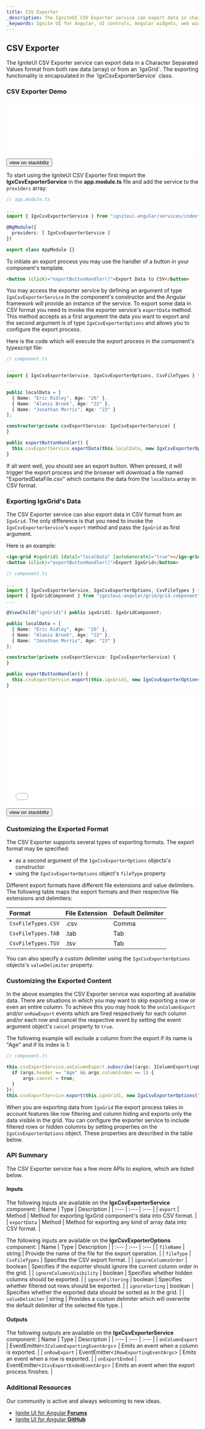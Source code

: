 ```yaml
---
title: CSV Exporter
_description: The IgniteUI CSV Exporter service can export data in character separated values (CSV) format.
_keywords: Ignite UI for Angular, UI controls, Angular widgets, web widgets, UI widgets, Angular, Native Angular Components Suite, Native Angular Controls, Native Angular Components Library, CSV Export
---
```


## CSV Exporter

<p class="highlight">
The IgniteUI CSV Exporter service can export data in a Character Separated Values format from both raw data (array) or from an `IgxGrid`.
The exporting functionality is encapsulated in the `IgxCsvExporterService` class.</p>
<div class="divider"></div>

### CSV Exporter Demo

<div class="sample-container loading" style="height: 150px;">
    <iframe id="csv-export-sample-iframe" src="{environment:demosBaseUrl}/export-csv"
        width="100%" height="100%" seamless frameBorder="0" onload="onSampleIframeContentLoaded(this);"></iframe>
</div>
<div>
<button data-localize="stackblitz" class="stackblitz-btn" data-iframe-id="csv-export-sample-iframe"
    data-demos-base-url="{environment:demosBaseUrl}">view on stackblitz</button>
</div>
<div class="divider--half"></div>

To start using the IgniteUI CSV Exporter first import the **IgxCsvExporterService** in the **app.module.ts** file and add the service to the `providers` array:

```typescript
// app.module.ts

...
import { IgxCsvExporterService } from "igniteui-angular/services/index";

@NgModule({
  providers: [ IgxCsvExporterService ]
})

export class AppModule {}
```

To initiate an export process you may use the handler of a button in your component's template.

```html
<button (click)="exportButtonHandler()">Export Data to CSV</button>
```

You may access the exporter service by defining an argument of type `IgxCsvExporterService` in the component's constructor and the Angular framework will provide an instance of the service. To export some data in CSV format you need to invoke the exporter service's `exportData` method. This method accepts as a first argument the data you want to export and the second argument is of type `IgxCsvExporterOptions` and allows you to configure the export process.

Here is the code which will execute the export process in the component's typescript file:

```typescript
// component.ts

...
import { IgxCsvExporterService, IgxCsvExporterOptions, CsvFileTypes } from "igniteui-angular/services/index";
...

public localData = [
  { Name: "Eric Ridley", Age: "26" },
  { Name: "Alanis Brook", Age: "22" },
  { Name: "Jonathan Morris", Age: "23" }
];

constructor(private csvExportService: IgxCsvExporterService) {
}

public exportButtonHandler() {
  this.csvExportService.exportData(this.localData, new IgxCsvExporterOptions("ExportedDataFile"), CsvFileTypes.CSV);
}

```

If all went well, you should see an export button. When pressed, it will trigger the export process and the browser will download a file named "ExportedDataFile.csv" which contains the data from the `localData` array in CSV format. 


### Exporting IgxGrid's Data

The CSV Exporter service can also export data in CSV format from an `IgxGrid`. The only difference is that you need to invoke the 
`IgxCsvExporterService`'s `export` method and pass the `IgxGrid` as first argument.

Here is an example:

```html
<igx-grid #igxGrid1 [data]="localData" [autoGenerate]="true"></igx-grid>
<button (click)="exportButtonHandler()">Export IgxGrid</button>
```

```typescript
// component.ts

...
import { IgxCsvExporterService, IgxCsvExporterOptions, CsvFileTypes } from "igniteui-angular/services/index";
import { IgxGridComponent } from "igniteui-angular/grid/grid.component";
...

@ViewChild("igxGrid1") public igxGrid1: IgxGridComponent;

public localData = [
  { Name: "Eric Ridley", Age: "26" },
  { Name: "Alanis Brook", Age: "22" },
  { Name: "Jonathan Morris", Age: "23" }
];

constructor(private csvExportService: IgxCsvExporterService) {
}

public exportButtonHandler() {
  this.csvExportService.export(this.igxGrid1, new IgxCsvExporterOptions("ExportedDataFile", CsvFileTypes.CSV));
}

```

<div class="sample-container loading" style="height: 300px;">
    <iframe id="csv-export-sample-iframe2" src="{environment:demosBaseUrl}/export-csv-sample-1"
        width="100%" height="100%" seamless frameBorder="0" onload="onSampleIframeContentLoaded(this);"></iframe>
</div>
<div>
<button data-localize="stackblitz" class="stackblitz-btn" data-iframe-id="csv-export-sample-iframe2"
    data-demos-base-url="{environment:demosBaseUrl}">view on stackblitz</button>
</div>


### Customizing the Exported Format

The CSV Exporter supports several types of exporting formats. The export format may be specified:
* as a second argument of the `IgxCsvExporterOptions` objects's constructor
* using the `IgxCsvExporterOptions` object's `fileType` property

Different export formats have different file extensions and value delimiters. The following table maps the export formats and their respective file extensions and delimiters:

| Format | File Extension | Default Delimiter |
| :--- | :--- | :--- |
| `CsvFileTypes.CSV` | .csv | Comma |
| `CsvFileTypes.TAB` | .tab | Tab |
| `CsvFileTypes.TSV` | .tsv | Tab |

<div class="divider--half"></div>

You can also specify a custom delimiter using the `IgxCsvExporterOptions` objects's `valueDelimiter` property.

### Customizing the Exported Content

In the above examples the CSV Exporter service was exporting all available data. There are situations in which you may want to skip exporting a row or even an entire column. To achieve this you may hook to the `onColumnExport` and/or `onRowExport` events which are fired respectively for each column and/or each row and cancel the respective event by setting the event argument object's `cancel` property to `true`.

The following example will exclude a column from the export if its name is "Age" and if its index is 1:

```typescript
// component.ts

this.csvExportService.onColumnExport.subscribe((args: IColumnExportingEventArgs) => {
  if (args.header == "Age" && args.columnIndex == 1) {
      args.cancel = true;
  }
});
this.csvExportService.export(this.igxGrid1, new IgxCsvExporterOptions("ExportedDataFile"));
```

When you are exporting data from `IgxGrid` the export process takes in account features like row filtering and column hiding and exports only the data visible in the grid. You can configure the exporter service to include filtered rows or hidden columns by setting properties on the `IgxCsvExporterOptions` object. These properties are described in the table below.

### API Summary

The CSV Exporter service has a few more APIs to explore, which are listed below.

#### Inputs

The following inputs are available on the **IgxCsvExporterService** component:
| Name | Type | Description |
| :--- | :--- | :--- |
| `export` | Method | Method for exporting IgxGrid component's data into CSV format. |
| `exportData` | Method | Method for exporting any kind of array data into CSV format. |

<div class="divider--half"></div>

The following inputs are available on the **IgxCsvExporterOptions** component:
| Name | Type | Description |
| :--- | :--- | :--- |
| `fileName` | string | Provide the name of the file for the export operation. |
| `fileType` | `CsvFileTypes` | Specifies the CSV export format. |
| `ignoreColumnsOrder` | boolean | Specifies if the exporter should ignore the current column order in the grid. |
| `ignoreColumnsVisibility` | boolean | Specifies whether hidden columns should be exported. |
| `ignoreFiltering` | boolean | Specifies whether filtered out rows should be exported. |
| `ignoreSorting` | boolean | Specifies whether the exported data should be sorted as in the grid. |
| `valueDelimiter` | string | Provides a custom delimiter which will overwrite the default delimiter of the selected file type. |

<div class="divider"></div>

#### Outputs

The following outputs are available on the **IgxCsvExporterService** component:
| Name | Type | Description |
| :--- | :--- | :--- |
| `onColumnExport` | EventEmitter<`IColumnExportingEventArgs`> | Emits an event when a column is exported. |
| `onRowExport` | EventEmitter<`IRowExportingEventArgs`> | Emits an event when a row is exported. |
| `onExportEnded` | EventEmitter<`ICsvExportEndedEventArgs`> | Emits an event when the export process finishes. |

<div class="divider"></div>

### Additional Resources

<div class="divider--half"></div>
Our community is active and always welcoming to new ideas.

* [Ignite UI for Angular **Forums**](https://www.infragistics.com/community/forums/f/ignite-ui-for-angular)
* [Ignite UI for Angular **GitHub**](https://github.com/IgniteUI/igniteui-angular)
